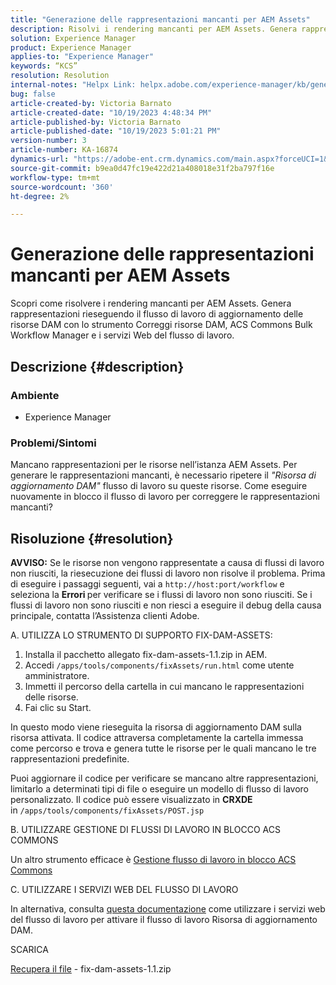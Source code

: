 ```yaml
---
title: "Generazione delle rappresentazioni mancanti per AEM Assets"
description: Risolvi i rendering mancanti per AEM Assets. Genera rappresentazioni con lo strumento Fix Dam Assets, ACS Commons Bulk Workflow Manager e i servizi web per flussi di lavoro.
solution: Experience Manager
product: Experience Manager
applies-to: "Experience Manager"
keywords: “KCS”
resolution: Resolution
internal-notes: "Helpx Link: helpx.adobe.com/experience-manager/kb/generating-the-missing-renditions-for-aem-assets.html"
bug: false
article-created-by: Victoria Barnato
article-created-date: "10/19/2023 4:48:34 PM"
article-published-by: Victoria Barnato
article-published-date: "10/19/2023 5:01:21 PM"
version-number: 3
article-number: KA-16874
dynamics-url: "https://adobe-ent.crm.dynamics.com/main.aspx?forceUCI=1&pagetype=entityrecord&etn=knowledgearticle&id=b44dac56-9f6e-ee11-8df0-6045bd006793"
source-git-commit: b9ea0d47fc19e422d21a408018e31f2ba797f16e
workflow-type: tm+mt
source-wordcount: '360'
ht-degree: 2%

---
```


# Generazione delle rappresentazioni mancanti per AEM Assets


Scopri come risolvere i rendering mancanti per AEM Assets. Genera rappresentazioni rieseguendo il flusso di lavoro di aggiornamento delle risorse DAM con lo strumento Correggi risorse DAM, ACS Commons Bulk Workflow Manager e i servizi Web del flusso di lavoro.

## Descrizione {#description}


### <b>Ambiente</b>

- Experience Manager




### <b>Problemi/Sintomi</b>

Mancano rappresentazioni per le risorse nell’istanza AEM Assets. Per generare le rappresentazioni mancanti, è necessario ripetere il *&quot;Risorsa di aggiornamento DAM&quot;* flusso di lavoro su queste risorse. Come eseguire nuovamente in blocco il flusso di lavoro per correggere le rappresentazioni mancanti?


## Risoluzione {#resolution}


<b>AVVISO:</b> Se le risorse non vengono rappresentate a causa di flussi di lavoro non riusciti, la riesecuzione dei flussi di lavoro non risolve il problema. Prima di eseguire i passaggi seguenti, vai a `http://host:port/workflow` e seleziona la <b>Errori </b>per verificare se i flussi di lavoro non sono riusciti. Se i flussi di lavoro non sono riusciti e non riesci a eseguire il debug della causa principale, contatta l’Assistenza clienti Adobe.

A. UTILIZZA LO STRUMENTO DI SUPPORTO FIX-DAM-ASSETS:

1. Installa il pacchetto allegato fix-dam-assets-1.1.zip in AEM.
2. Accedi `/apps/tools/components/fixAssets/run.html` come utente amministratore.
3. Immetti il percorso della cartella in cui mancano le rappresentazioni delle risorse.
4. Fai clic su Start.


In questo modo viene rieseguita la risorsa di aggiornamento DAM sulla risorsa attivata. Il codice attraversa completamente la cartella immessa come percorso e trova e genera tutte le risorse per le quali mancano le tre rappresentazioni predefinite.

Puoi aggiornare il codice per verificare se mancano altre rappresentazioni, limitarlo a determinati tipi di file o eseguire un modello di flusso di lavoro personalizzato. Il codice può essere visualizzato in <b>CRXDE </b>in `/apps/tools/components/fixAssets/POST.jsp`



B. UTILIZZARE GESTIONE DI FLUSSI DI LAVORO IN BLOCCO ACS COMMONS

Un altro strumento efficace è [Gestione flusso di lavoro in blocco ACS Commons](https://adobe-consulting-services.github.io/acs-aem-commons/features/bulk-workflow-manager/index.html)



C. UTILIZZARE I SERVIZI WEB DEL FLUSSO DI LAVORO

In alternativa, consulta [questa documentazione](https://helpx.adobe.com/experience-manager/6-2/sites/developing/using/wf-program-interaction.html#Creating,%20Reading%20or%20Deleting%20Workflow%20Models) come utilizzare i servizi web del flusso di lavoro per attivare il flusso di lavoro Risorsa di aggiornamento DAM.

SCARICA

[Recupera il file](https://helpx.adobe.com/content/dam/help/en/experience-manager/kb/generating-the-missing-renditions-for-aem-assets/_jcr_content/main-pars/download_section/download-1/fix-dam-assets-11.zip "fix-dam-assets-1.1.zip") - fix-dam-assets-1.1.zip
